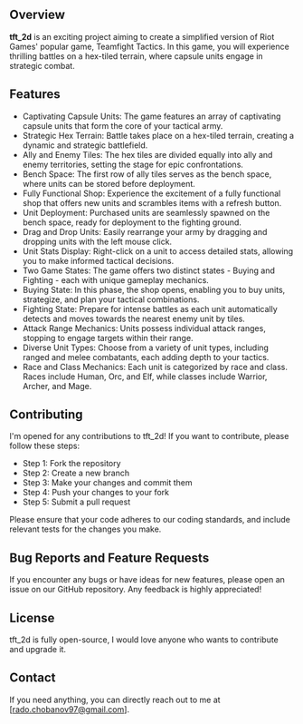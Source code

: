 ## Overview
**tft_2d** is an exciting project aiming to create a simplified version of Riot Games' popular game, Teamfight Tactics. In this game, you will experience thrilling battles on a hex-tiled terrain, where capsule units engage in strategic combat.
## Features

- Captivating Capsule Units: The game features an array of captivating capsule units that form the core of your tactical army.
- Strategic Hex Terrain: Battle takes place on a hex-tiled terrain, creating a dynamic and strategic battlefield.
- Ally and Enemy Tiles: The hex tiles are divided equally into ally and enemy territories, setting the stage for epic confrontations.
- Bench Space: The first row of ally tiles serves as the bench space, where units can be stored before deployment.
- Fully Functional Shop: Experience the excitement of a fully functional shop that offers new units and scrambles items with a refresh button.
- Unit Deployment: Purchased units are seamlessly spawned on the bench space, ready for deployment to the fighting ground.
- Drag and Drop Units: Easily rearrange your army by dragging and dropping units with the left mouse click.
- Unit Stats Display: Right-click on a unit to access detailed stats, allowing you to make informed tactical decisions.
- Two Game States: The game offers two distinct states - Buying and Fighting - each with unique gameplay mechanics.
- Buying State: In this phase, the shop opens, enabling you to buy units, strategize, and plan your tactical combinations.
- Fighting State: Prepare for intense battles as each unit automatically detects and moves towards the nearest enemy unit by tiles.
- Attack Range Mechanics: Units possess individual attack ranges, stopping to engage targets within their range.
- Diverse Unit Types: Choose from a variety of unit types, including ranged and melee combatants, each adding depth to your tactics.
- Race and Class Mechanics: Each unit is categorized by race and class. Races include Human, Orc, and Elf, while classes include Warrior, Archer, and Mage.
  
## Contributing
I'm opened for any contributions to tft_2d! If you want to contribute, please follow these steps:
- Step 1: Fork the repository
- Step 2: Create a new branch
- Step 3: Make your changes and commit them
- Step 4: Push your changes to your fork
- Step 5: Submit a pull request
  
Please ensure that your code adheres to our coding standards, and include relevant tests for the changes you make.

## Bug Reports and Feature Requests
If you encounter any bugs or have ideas for new features, please open an issue on our GitHub repository. Any feedback is highly appreciated!

## License
tft_2d is fully open-source, I would love anyone who wants to contribute and upgrade it.

## Contact
If you need anything, you can directly reach out to me at [rado.chobanov97@gmail.com].

